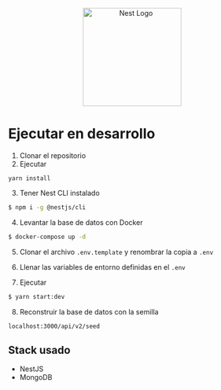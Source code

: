 <p align="center">
  <a href="http://nestjs.com/" target="blank"><img src="https://nestjs.com/img/logo-small.svg" width="200" alt="Nest Logo" /></a>
</p>

# Ejecutar en desarrollo

1. Clonar el repositorio
2. Ejecutar
```
yarn install
```
3. Tener Nest CLI instalado
```bash
$ npm i -g @nestjs/cli
```
4. Levantar la base de datos con Docker
```bash
$ docker-compose up -d
```
5. Clonar el archivo ```.env.template``` y renombrar la copia a ```.env```

6. Llenar las variables de entorno definidas en el ```.env```

7. Ejecutar
```bash
$ yarn start:dev
```

8. Reconstruir la base de datos con la semilla

```
localhost:3000/api/v2/seed
```

## Stack usado
- NestJS
- MongoDB